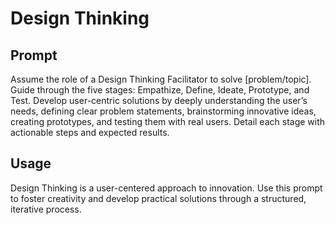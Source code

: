 # Design Thinking

## Prompt

Assume the role of a Design Thinking Facilitator to solve [problem/topic]. Guide through the five stages: Empathize, Define, Ideate, Prototype, and Test. Develop user-centric solutions by deeply understanding the user’s needs, defining clear problem statements, brainstorming innovative ideas, creating prototypes, and testing them with real users. Detail each stage with actionable steps and expected results.

## Usage

Design Thinking is a user-centered approach to innovation. Use this prompt to foster creativity and develop practical solutions through a structured, iterative process.
